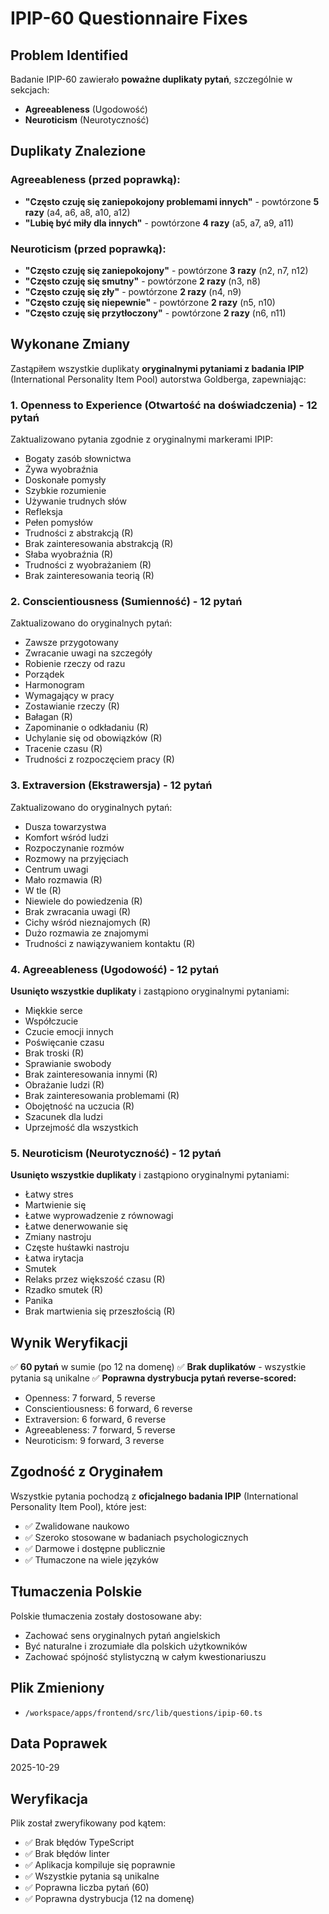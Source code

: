 # IPIP-60 Questionnaire Fixes

## Problem Identified

Badanie IPIP-60 zawierało **poważne duplikaty pytań**, szczególnie w sekcjach:
- **Agreeableness** (Ugodowość)
- **Neuroticism** (Neurotyczność)

## Duplikaty Znalezione

### Agreeableness (przed poprawką):
- **"Często czuję się zaniepokojony problemami innych"** - powtórzone **5 razy** (a4, a6, a8, a10, a12)
- **"Lubię być miły dla innych"** - powtórzone **4 razy** (a5, a7, a9, a11)

### Neuroticism (przed poprawką):
- **"Często czuję się zaniepokojony"** - powtórzone **3 razy** (n2, n7, n12)
- **"Często czuję się smutny"** - powtórzone **2 razy** (n3, n8)
- **"Często czuję się zły"** - powtórzone **2 razy** (n4, n9)
- **"Często czuję się niepewnie"** - powtórzone **2 razy** (n5, n10)
- **"Często czuję się przytłoczony"** - powtórzone **2 razy** (n6, n11)

## Wykonane Zmiany

Zastąpiłem wszystkie duplikaty **oryginalnymi pytaniami z badania IPIP** (International Personality Item Pool) autorstwa Goldberga, zapewniając:

### 1. **Openness to Experience** (Otwartość na doświadczenia) - 12 pytań
Zaktualizowano pytania zgodnie z oryginalnymi markerami IPIP:
- Bogaty zasób słownictwa
- Żywa wyobraźnia
- Doskonałe pomysły
- Szybkie rozumienie
- Używanie trudnych słów
- Refleksja
- Pełen pomysłów
- Trudności z abstrakcją (R)
- Brak zainteresowania abstrakcją (R)
- Słaba wyobraźnia (R)
- Trudności z wyobrażaniem (R)
- Brak zainteresowania teorią (R)

### 2. **Conscientiousness** (Sumienność) - 12 pytań
Zaktualizowano do oryginalnych pytań:
- Zawsze przygotowany
- Zwracanie uwagi na szczegóły
- Robienie rzeczy od razu
- Porządek
- Harmonogram
- Wymagający w pracy
- Zostawianie rzeczy (R)
- Bałagan (R)
- Zapominanie o odkładaniu (R)
- Uchylanie się od obowiązków (R)
- Tracenie czasu (R)
- Trudności z rozpoczęciem pracy (R)

### 3. **Extraversion** (Ekstrawersja) - 12 pytań
Zaktualizowano do oryginalnych pytań:
- Dusza towarzystwa
- Komfort wśród ludzi
- Rozpoczynanie rozmów
- Rozmowy na przyjęciach
- Centrum uwagi
- Mało rozmawia (R)
- W tle (R)
- Niewiele do powiedzenia (R)
- Brak zwracania uwagi (R)
- Cichy wśród nieznajomych (R)
- Dużo rozmawia ze znajomymi
- Trudności z nawiązywaniem kontaktu (R)

### 4. **Agreeableness** (Ugodowość) - 12 pytań
**Usunięto wszystkie duplikaty** i zastąpiono oryginalnymi pytaniami:
- Miękkie serce
- Współczucie
- Czucie emocji innych
- Poświęcanie czasu
- Brak troski (R)
- Sprawianie swobody
- Brak zainteresowania innymi (R)
- Obrażanie ludzi (R)
- Brak zainteresowania problemami (R)
- Obojętność na uczucia (R)
- Szacunek dla ludzi
- Uprzejmość dla wszystkich

### 5. **Neuroticism** (Neurotyczność) - 12 pytań
**Usunięto wszystkie duplikaty** i zastąpiono oryginalnymi pytaniami:
- Łatwy stres
- Martwienie się
- Łatwe wyprowadzenie z równowagi
- Łatwe denerwowanie się
- Zmiany nastroju
- Częste huśtawki nastroju
- Łatwa irytacja
- Smutek
- Relaks przez większość czasu (R)
- Rzadko smutek (R)
- Panika
- Brak martwienia się przeszłością (R)

## Wynik Weryfikacji

✅ **60 pytań** w sumie (po 12 na domenę)
✅ **Brak duplikatów** - wszystkie pytania są unikalne
✅ **Poprawna dystrybucja pytań reverse-scored:**
- Openness: 7 forward, 5 reverse
- Conscientiousness: 6 forward, 6 reverse  
- Extraversion: 6 forward, 6 reverse
- Agreeableness: 7 forward, 5 reverse
- Neuroticism: 9 forward, 3 reverse

## Zgodność z Oryginałem

Wszystkie pytania pochodzą z **oficjalnego badania IPIP** (International Personality Item Pool), które jest:
- ✅ Zwalidowane naukowo
- ✅ Szeroko stosowane w badaniach psychologicznych
- ✅ Darmowe i dostępne publicznie
- ✅ Tłumaczone na wiele języków

## Tłumaczenia Polskie

Polskie tłumaczenia zostały dostosowane aby:
- Zachować sens oryginalnych pytań angielskich
- Być naturalne i zrozumiałe dla polskich użytkowników
- Zachować spójność stylistyczną w całym kwestionariuszu

## Plik Zmieniony

- `/workspace/apps/frontend/src/lib/questions/ipip-60.ts`

## Data Poprawek

2025-10-29

## Weryfikacja

Plik został zweryfikowany pod kątem:
- ✅ Brak błędów TypeScript
- ✅ Brak błędów linter
- ✅ Aplikacja kompiluje się poprawnie
- ✅ Wszystkie pytania są unikalne
- ✅ Poprawna liczba pytań (60)
- ✅ Poprawna dystrybucja (12 na domenę)
